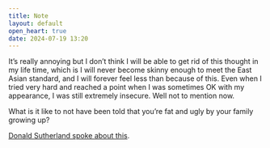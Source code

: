 ```yaml
---
title: Note
layout: default
open_heart: true
date: 2024-07-19 13:20
---
```


It’s really annoying but I don’t think I will be able to get rid of this thought in my life time, which is I will never become skinny enough to meet the East Asian standard, and I will forever feel less than because of this. Even when I tried very hard and reached a point when I was sometimes OK with my appearance, I was still extremely insecure. Well not to mention now. 

What is it like to not have been told that you’re fat and ugly by your family growing up? 

[Donald Sutherland spoke about this](https://www.reddit.com/r/popculturechat/comments/1dldg6v/donald_sutherland_gets_emotional_talking_about/?rdt=54952).
